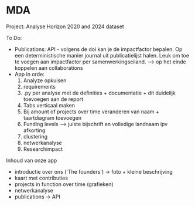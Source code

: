 # MDA
Project: Analyse Horizon 2020 and 2024 dataset

To Do: 
 - Publications: API - volgens de doi kan je de impactfactor bepalen. Op een deterministische manier journal uit publicatielijst halen. Leuk om toe te voegen aan impactfactor per samenwerkingseiland. 
    --> op het einde koppelen aan collaborations 
- App in orde: 
    1) Analyze opkuisen 
    2) requirements 
    3) .py per analyse met de definities + documentatie + dit duidelijk toevoegen aan de report 
    4) Tabs verticaal maken 
    4) Bij amount of projects over time veranderen van naam + taartdiagram toevoegen 
    6) Funding levels --> juiste bijschrift en volledige landnaam ipv afkorting 
    7) clustering 
    9) netwerkanalyse 
    10) Researchimpact 


Inhoud van onze app 
- introductie over ons ('The founders') -> foto + kleine beschrijving
- kaart met contributies 
- projects in function over time (grafieken)
- netwerkanalyse 
- publications -> API 